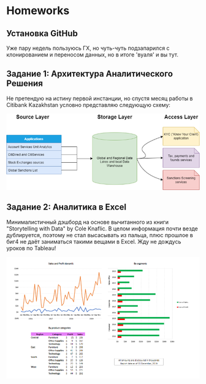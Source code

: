 # Homeworks

## Установка GitHub

Уже пару недель пользуюсь ГХ, но чуть-чуть подзапарился с клонированием и переносом данных, но в итоге 'вуаля' и вы тут.

## Задание 1: Архитектура Аналитического Решения
Не претендую на истину первой инстанции, но спустя месяц работы в Citibank Kazakhstan условно представляю следующую схему:

![HW1](https://github.com/ablaygram/datalearn/blob/main/DE-101/Module%201/HW1.png)


## Задание 2: Аналитика в Excel
Минималистичный дэшборд на основе вычитанного из книги "Storytelling with Data" by Cole Knaflic. 
В целом информация почти везде дублируется, поэтому не стал высасывать из пальца, плюс прошлое в биг4 не даёт заниматься такими вещами в Excel.
Жду не дождусь уроков по Tableau!

![HW2](https://github.com/ablaygram/datalearn/blob/main/DE-101/Module%201/HW2.png)

